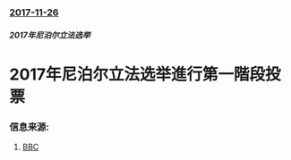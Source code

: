 ### [2017-11-26](/zh/news/2017/11/26/index.md)

##### 2017年尼泊尔立法选举
# 2017年尼泊尔立法选举進行第一階段投票 




### 信息来源:

1. [BBC](http://www.bbc.co.uk/news/world-asia-42126210)
